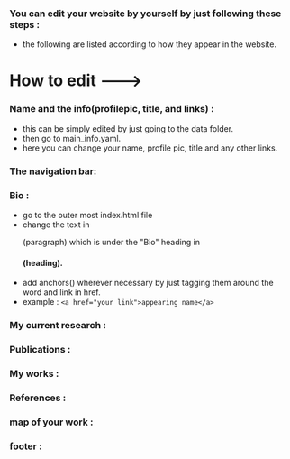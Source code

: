 ### You can edit your website by yourself by just following these steps :
- the following are listed according to how they appear in the website.
# How to edit --->
### Name and the info(profilepic, title, and links) :
- this can be simply edited by just going to the data folder.
- then go to main_info.yaml.
- here you can change your name, profile pic, title and any other links.
### The navigation bar:
### Bio :
- go to the outer most index.html file
- change the text in <p>(paragraph) which is under the "Bio" heading in <h4>(heading).
- add anchors(<a>) wherever necessary by just tagging them around the word and link in href.
-  example : ``` <a href="your link">appearing name</a> ```
### My current research :
### Publications :
### My works :
### References :
### map of your work :
### footer :
